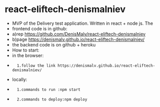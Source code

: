 # react-eliftech-denismalniev

- MVP of the Delivery test application. Written in react + node js. The
- frontend code is in github: 
-    a)rep  https://github.com/DenisMalv/react-eliftech-denismalniev 
-    b)page https://denismalv.github.io/react-eliftech-denismalniev/ 
-    the backend code is on github + heroku 
-    How to start:
-    in the browser: 
-       1.follow the link https://denismalv.github.io/react-eliftech-denismalniev/
-    locally: 
-       1.commands to run :npm start 
-       2.commands to deploy:npm deploy 


